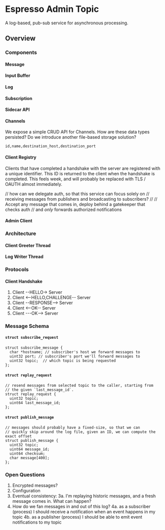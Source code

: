 # Espresso Admin Topic
A log-based, pub-sub service for asynchronous processing.

## Overview

### Components

#### Message

#### Input Buffer

#### Log

#### Subscription

#### Sidecar API

#### Channels
We expose a simple CRUD API for Channels. How are these data types persisted?
Do we introduce another file-based storage solution?

```
id,name,destination_host,destination_port
```

#### Client Registry
Clients that have completed a handshake with the server are registered with a
unique identifier. This ID is returned to the client when the handshake is
completed. This feels week, and will probably be replaced with TLS / OAUTH
almost immediately.

// how can we delegate auth, so that this service can focus solely on
// receiving messages from publishers and broadcasting to subscribers?
//
// Accept any message that comes in, deploy behind a gatekeeper that checks auth
// and _only_ forwards authorized notifications

#### Admin Client

### Architecture

#### Client Greeter Thread

#### Log Writer Thread

### Protocols

#### Client Handshake

1. Client       --HELLO->      Server
2. Client <--HELLO,CHALLENGE-- Server
3. Client      --RESPONSE-->   Server
4. Client         <--OK--      Server
5. Client         ---OK-->     Server


### Message Schema

#### `struct subscribe_request`
```
struct subscribe_message {
  char *hostname; // subscriber's host we forward messages to
  uint32 port; // subscriber's port we'll forward messages to
  uint32 topic;  // which topic is being requested
};
```

#### `struct replay_request`
```
// resend messages from selected topic to the caller, starting from
// the given `last_message_id`.
struct replay_request {
  uint32 topic;
  uint64 last_message_id;
};
```

#### `struct publish_message`
```
// messages should probably have a fixed-size, so that we can
// quickly skip around the log file, given an ID, we can compute the exact offset
struct publish_message {
  uint32 topic;
  uint64 message_id;
  uint64 checksum;
  char message[400];
};
```
### Open Questions
1. Encrypted messages?
2. Configuration
3. Eventual consistency:
3a. I'm replaying historic messages, and a fresh message comes in. What can happen?
4. How do we fan messages in and out of this log?
4a. as a subscriber (process) I should receive a notification when an event happens in my topic
4b. as a publisher (process) I should be able to emit event notifications to my topic
